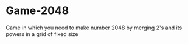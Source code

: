 # Game-2048
Game in which you need to make number 2048 by merging 2's and its powers in a grid of fixed size

